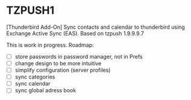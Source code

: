 # TZPUSH1
[Thunderbird Add-On] Sync contacts and calendar to thunderbird using Exchange Active Sync (EAS). Based on tzpush 1.9.9.9.7

This is work in progress. Roadmap:

 * [ ] store passwords in password manager, not in Prefs
 * [ ] change design to be more intuitive
 * [ ] simplify configuration (server profiles)
 * [ ] sync categories
 * [ ] sync calendar
 * [ ] sync global adress book
